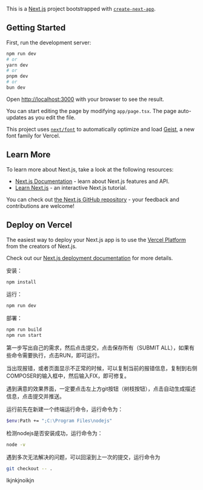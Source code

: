 This is a [Next.js](https://nextjs.org) project bootstrapped with [`create-next-app`](https://nextjs.org/docs/app/api-reference/cli/create-next-app).

## Getting Started

First, run the development server:

```bash
npm run dev
# or
yarn dev
# or
pnpm dev
# or
bun dev
```

Open [http://localhost:3000](http://localhost:3000) with your browser to see the result.

You can start editing the page by modifying `app/page.tsx`. The page auto-updates as you edit the file.

This project uses [`next/font`](https://nextjs.org/docs/app/building-your-application/optimizing/fonts) to automatically optimize and load [Geist](https://vercel.com/font), a new font family for Vercel.

## Learn More

To learn more about Next.js, take a look at the following resources:

- [Next.js Documentation](https://nextjs.org/docs) - learn about Next.js features and API.
- [Learn Next.js](https://nextjs.org/learn) - an interactive Next.js tutorial.

You can check out [the Next.js GitHub repository](https://github.com/vercel/next.js) - your feedback and contributions are welcome!

## Deploy on Vercel

The easiest way to deploy your Next.js app is to use the [Vercel Platform](https://vercel.com/new?utm_medium=default-template&filter=next.js&utm_source=create-next-app&utm_campaign=create-next-app-readme) from the creators of Next.js.

Check out our [Next.js deployment documentation](https://nextjs.org/docs/app/building-your-application/deploying) for more details.


安装：

```bash
npm install
```

运行：

```bash
npm run dev
```

部署：

```bash
npm run build
npm run start
```

第一步写出自己的需求，然后点击提交，点击保存所有（SUBMIT ALL），如果有些命令需要执行，点击RUN，即可运行。

当出现报错，或者页面显示不正常的时候，可以复制当前的报错信息，复制到右侧COMPOSER的输入框中，然后输入FIX，即可修复。

遇到满意的效果界面，一定要点击左上方git按钮（树枝按钮），点击自动生成描述信息，点击提交并推送。

运行前先在新建一个终端运行命令，运行命令为：

```bash
$env:Path += ";C:\Program Files\nodejs"
```
检测nodejs是否安装成功，运行命令为：

```bash
node -v
```

遇到多次无法解决的问题，可以回滚到上一次的提交，运行命令为

```bash
git checkout -- .
```



lkjnkjnoikjn